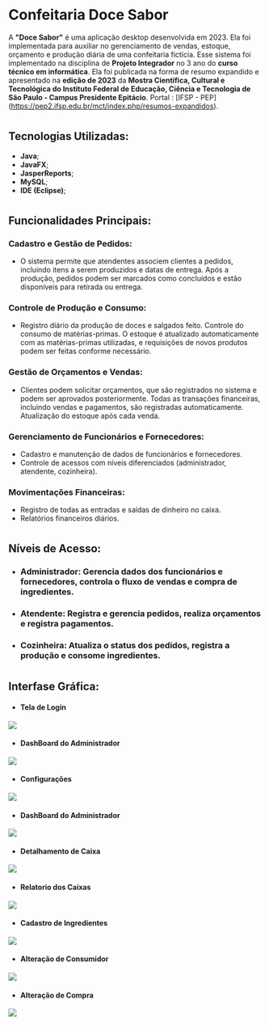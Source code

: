 # **Confeitaria Doce Sabor**

A **"Doce Sabor"** é uma aplicação desktop desenvolvida em 2023. Ela foi implementada para auxiliar no gerenciamento de vendas, estoque, orçamento e produção diária de uma confeitaria fictícia. Esse sistema foi implementado na disciplina de **Projeto Integrador** no 3 ano do **curso técnico em informática**. Ela foi publicada na forma de resumo expandido e apresentado na **edição de 2023** da **Mostra Científica, Cultural e Tecnológica do Instituto Federal de Educação, Ciência e Tecnologia de São Paulo - Campus Presidente Epitácio**. Portal : [IFSP - PEP] (https://pep2.ifsp.edu.br/mct/index.php/resumos-expandidos).

#

## **Tecnologias Utilizadas:**
- **Java**;
- **JavaFX**;
- **JasperReports**;
- **MySQL**;
-  **IDE (Eclipse)**;

#

## **Funcionalidades Principais:**

### Cadastro e Gestão de Pedidos:
- O sistema permite que atendentes associem clientes a pedidos, incluindo itens a serem produzidos e datas de entrega. Após a produção, pedidos podem ser marcados como concluídos e estão disponíveis para retirada ou entrega.

### Controle de Produção e Consumo:
- Registro diário da produção de doces e salgados feito. Controle do consumo de matérias-primas. O estoque é atualizado automaticamente com as matérias-primas utilizadas, e requisições de novos produtos podem ser feitas conforme necessário.

### Gestão de Orçamentos e Vendas:
- Clientes podem solicitar orçamentos, que são registrados no sistema e podem ser aprovados posteriormente. Todas as transações financeiras, incluindo vendas e pagamentos, são registradas automaticamente. Atualização do estoque após cada venda.

### Gerenciamento de Funcionários e Fornecedores:
- Cadastro e manutenção de dados de funcionários e fornecedores.
- Controle de acessos com níveis diferenciados (administrador, atendente, cozinheira).

### Movimentações Financeiras:
- Registro de todas as entradas e saídas de dinheiro no caixa.
- Relatórios financeiros diários.

#

## **Níveis de Acesso:**

- ### Administrador: Gerencia dados dos funcionários e fornecedores, controla o fluxo de vendas e compra de ingredientes.
- ### Atendente: Registra e gerencia pedidos, realiza orçamentos e registra pagamentos.
- ### Cozinheira: Atualiza o status dos pedidos, registra a produção e consome ingredientes.

#

## **Interfase Gráfica:**

- #### Tela de Login
<img src="TelaLogin.png">

- #### DashBoard do Administrador
<img src="TelaPrincipalAdm.png">

- #### Configurações
<img src="TelaConfiguracoes.png">

- #### DashBoard do Administrador
<img src="TelaPrincipalAdm.png">

- #### Detalhamento de Caixa
<img src="TelaDetalhamentoCaixa.PNG">

- #### Relatorio dos Caixas
<img src="TelaVisualizacaoCaixas.PNG">

- #### Cadastro de Ingredientes
<img src="TelaCadastroIngrediente.png">

- #### Alteração de Consumidor
<img src="TelaAlteracaoConsumidor.PNG">

- #### Alteração de Compra
<img src="TelaAlteracaoCompra.PNG">
